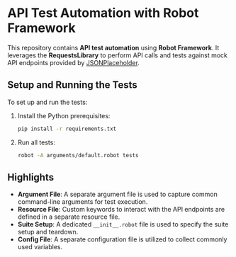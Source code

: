 # API Test Automation with Robot Framework

This repository contains **API test automation** using **Robot Framework**. It leverages the **RequestsLibrary** to perform API calls and tests against mock API endpoints provided by [JSONPlaceholder](https://jsonplaceholder.typicode.com).

## Setup and Running the Tests

To set up and run the tests:

1. Install the Python prerequisites:
    ```bash
    pip install -r requirements.txt
    ```

2. Run all tests:
    ```bash
    robot -A arguments/default.robot tests
    ```

## Highlights

- **Argument File**: A separate argument file is used to capture common command-line arguments for test execution.
- **Resource File**: Custom keywords to interact with the API endpoints are defined in a separate resource file.
- **Suite Setup**: A dedicated `__init__.robot` file is used to specify the suite setup and teardown.
- **Config File**: A separate configuration file is utilized to collect commonly used variables.

